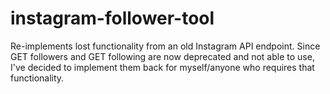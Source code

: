 # instagram-follower-tool
Re-implements lost functionality from an old Instagram API endpoint. Since GET followers and GET following are now deprecated and not able to use, I've decided to implement them back for myself/anyone who requires that functionality.

